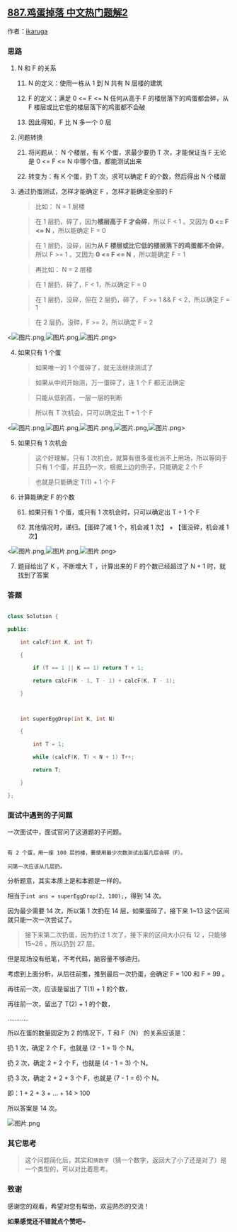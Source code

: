 ## [887.鸡蛋掉落 中文热门题解2](https://leetcode.cn/problems/super-egg-drop/solutions/100000/887-by-ikaruga)

作者：[ikaruga](https://leetcode.cn/u/ikaruga)

### 思路
1. N 和 F 的关系
	11. N 的定义：使用一栋从 1 到 N 共有 N 层楼的建筑
	12. F 的定义：满足 0 <= F <= N 任何从高于 F 的楼层落下的鸡蛋都会碎，从 F 楼层或比它低的楼层落下的鸡蛋都不会破
	13. 因此得知，F 比 N 多一个 0 层

2. 问题转换
	21. 将问题从： N 个楼层，有 K 个蛋，求最少要扔 T 次，才能保证当 F 无论是 0 <= F <= N 中哪个值，都能测试出来
	22. 转变为：有 K 个蛋，扔 T 次，求可以确定 F 的个数，然后得出 N 个楼层

3. 通过扔蛋测试，怎样才能确定 F ，怎样才能确定全部的 F

	> 比如： N = 1 层楼
	> 在 1 层扔，碎了，因为**楼层高于 F 才会碎**，所以 F < 1 。又因为 **0 <= F <= N** ，所以能确定 F = 0
	> 在 1 层扔，没碎，因为**从 F 楼层或比它低的楼层落下的鸡蛋都不会碎**，所以 F >= 1 。又因为 **0 <= F <= N** ，所以能确定 F = 1

	> 再比如： N = 2 层楼
	> 在 1 层扔，碎了，F < 1，所以确定 F = 0
	> 在 1 层扔，没碎，但在 2 层扔，碎了， F >= 1 && F < 2，所以确定 F = 1
	> 在 2 层扔，没碎，F >= 2，所以确定 F = 2

<![图片.png](https://pic.leetcode-cn.com/0bb87d083c1c8d99a8463bac8c252309e00421217f2d4090335e7f01145598ea-%E5%9B%BE%E7%89%87.png),![图片.png](https://pic.leetcode-cn.com/9e628923014b5f9e7d9219fe7b1faeb5629a32bd29b0be903dd70a6ef9144c29-%E5%9B%BE%E7%89%87.png),![图片.png](https://pic.leetcode-cn.com/18721cd7d06c9c18f194d761746ba3d98f270bd38b673d54507a16207bd4a47e-%E5%9B%BE%E7%89%87.png)>

4. 如果只有 1 个蛋
	> 如果唯一的 1 个蛋碎了，就无法继续测试了
	> 如果从中间开始测，万一蛋碎了，连 1 个 F 都无法确定
	> 只能从低到高，一层一层的判断
	> 所以有 T 次机会，只可以确定出 T + 1 个 F

<![图片.png](https://pic.leetcode-cn.com/e8adda20509809f7713ab10dce6c4553d8076df99ee8abfb7ce903c8fdb40471-%E5%9B%BE%E7%89%87.png),![图片.png](https://pic.leetcode-cn.com/2abbedf13fd97df3f0f189be87ee9cda0108fb81396d1cfaf384488c4c3beda4-%E5%9B%BE%E7%89%87.png),![图片.png](https://pic.leetcode-cn.com/83d3ec12d3b67e2b47222d33627eca28247106431a73c84246c8a82bc152741a-%E5%9B%BE%E7%89%87.png),![图片.png](https://pic.leetcode-cn.com/554edbed44412eae7c3b70f68c9625396522f8e7d5c3a349bcc8e077b9bfecbb-%E5%9B%BE%E7%89%87.png),![图片.png](https://pic.leetcode-cn.com/9bf67967d49eaabbfa0067675c8696a41b90ad1a51dba049ac5b8657e02719c6-%E5%9B%BE%E7%89%87.png)>

5. 如果只有 1 次机会
	> 这个好理解，只有 1 次机会，就算有很多蛋也派不上用场，所以等同于只有 1 个蛋，并且扔一次，根据上边的例子，只能确定 2 个 F
	> 也就是只能确定 T(1) + 1 个 F

6. 计算能确定 F 的个数
	61. 如果只有 1 个蛋，或只有 1 次机会时，只可以确定出 T + 1 个 F
	62. 其他情况时，递归。【蛋碎了减 1 个，机会减 1 次】 + 【蛋没碎，机会减 1 次】

<![图片.png](https://pic.leetcode-cn.com/dec63b4512630abf0de386d11600addfa25a445e5fe14c604d9a24caa3e28edd-%E5%9B%BE%E7%89%87.png),![图片.png](https://pic.leetcode-cn.com/b3b09876a0daaa33eca78ef59b74c9c72098445f92fea2dab389eedec604ba9a-%E5%9B%BE%E7%89%87.png),![图片.png](https://pic.leetcode-cn.com/e74f24d92f6db77c4a2e47b8c245f35d0644647c453e8d77bdfa7dc08770f578-%E5%9B%BE%E7%89%87.png)>


7. 题目给出了 K ，不断增大 T ，计算出来的 F 的个数已经超过了 N + 1 时，就找到了答案


### 答题
```C++ []
class Solution {
public:
    int calcF(int K, int T)
    {
        if (T == 1 || K == 1) return T + 1;
        return calcF(K - 1, T - 1) + calcF(K, T - 1);
    }

    int superEggDrop(int K, int N)
    {
        int T = 1;
        while (calcF(K, T) < N + 1) T++;
        return T;
    }
};
```

### 面试中遇到的子问题
一次面试中，面试官问了这道题的子问题。

```
有 2 个蛋，用一座 100 层的楼，要使用最少次数测试出蛋几层会碎（F）。
问第一次应该从几层扔。
```

分析题意，其实本质上是和本题是一样的。
相当于`int ans = superEggDrop(2, 100);`，得到 14 次。
因为最少需要 14 次，所以第 1 次扔在 14 层，如果蛋碎了，接下来 1~13 这个区间就只能一次一次尝试了。
> 接下来第二次扔蛋，因为扔过 1 次了，接下来的区间大小只有 12 ，只能够 15~26 ，所以扔到 27 层。


但是现场没有纸笔，不考代码，脑容量不够递归。
考虑到上面分析，从后往前推，推到最后一次扔蛋，会确定 F = 100 和 F = 99 。
再往前一次，应该是留出了 T(1) + 1 的个数，
再往前一次，留出了 T(2) + 1 的个数，
…………
所以在蛋的数量固定为 2 的情况下，T 和 F（N） 的关系应该是：
扔 1 次，确定 2 个 F，也就是 (2 - 1 = 1) 个 N。
扔 2 次，确定 2 + 2 个 F，也就是 (4 - 1 = 3) 个 N。
扔 3 次，确定 2 + 2 + 3 个 F，也就是 (7 - 1 = 6) 个 N。
即：1 + 2 + 3 + ... + 14 > 100
所以答案是 14 次。

![图片.png](https://pic.leetcode-cn.com/250d60226ecabc4776304c04395bba60810184b44fa87437c6845c44dbcaab84-%E5%9B%BE%E7%89%87.png)


### 其它思考
> 这个问题简化后，其实和`猜数字`（猜一个数字，返回大了小了还是对了）是一个类型的，可以对比着思考。




### 致谢

感谢您的观看，希望对您有帮助，欢迎热烈的交流！  

**如果感觉还不错就点个赞吧~**



